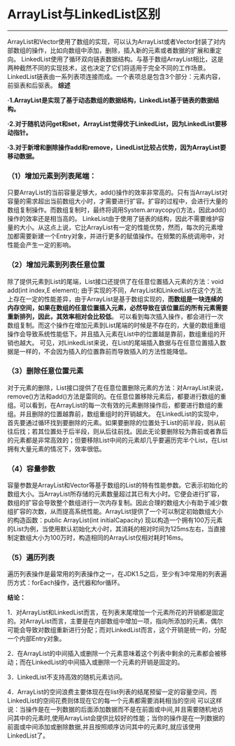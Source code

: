 # ArrayList与LinkedList区别
---
ArrayList和Vector使用了数组的实现，可以认为ArrayList或者Vector封装了对内部数组的操作，比如向数组中添加，删除，插入新的元素或者数据的扩展和重定向。
LinkedList使用了循环双向链表数据结构。与基于数组ArrayList相比，这是两种截然不同的实现技术，这也决定了它们将适用于完全不同的工作场景。
LinkedList链表由一系列表项连接而成。一个表项总是包含3个部分：元素内容，前驱表和后驱表。
**综述**

**·1.ArrayList是实现了基于动态数组的数据结构，LinkedList基于链表的数据结构。** 

**·2.对于随机访问get和set，ArrayList觉得优于LinkedList，因为LinkedList要移动指针。**

**·3.对于新增和删除操作add和remove，LinedList比较占优势，因为ArrayList要移动数据。**

### （1）增加元素到列表尾端：
只要ArrayList的当前容量足够大，add()操作的效率非常高的。只有当ArrayList对容量的需求超出当前数组大小时，才需要进行扩容。扩容的过程中，会进行大量的数组复制操作。而数组复制时，最终将调用System.arraycopy()方法，因此add()操作的效率还是相当高的。
LinkeList由于使用了链表的结构，因此不需要维护容量的大小。从这点上说，它比ArrayList有一定的性能优势，然而，每次的元素增加都需要新建一个Entry对象，并进行更多的赋值操作。在频繁的系统调用中，对性能会产生一定的影响。

### （2）增加元素到列表任意位置
除了提供元素到List的尾端，List接口还提供了在任意位置插入元素的方法：void add(int index,E element);
由于实现的不同，ArrayList和LinkedList在这个方法上存在一定的性能差异，由于ArrayList是基于数组实现的，**而数组是一块连续的内存空间，如果在数组的任意位置插入元素，必然导致在该位置后的所有元素需要重新排列，因此，其效率相对会比较低**。
可以看到每次插入操作，都会进行一次数组复制。而这个操作在增加元素到List尾端的时候是不存在的，大量的数组重组操作会导致系统性能低下。并且插入元素在List中的位置越是靠前，数组重组的开销也越大。
可见，对LinkedList来说，在List的尾端插入数据与在任意位置插入数据是一样的，不会因为插入的位置靠前而导致插入的方法性能降低。

### （3）删除任意位置元素
对于元素的删除，List接口提供了在任意位置删除元素的方法：对ArrayList来说，remove()方法和add()方法是雷同的。在任意位置移除元素后，都要进行数组的重组。可以看到，在ArrayList的每一次有效的元素删除操作后，都要进行数组的重组。并且删除的位置越靠前，数组重组时的开销越大。
在LinkedList的实现中，首先要通过循环找到要删除的元素。如果要删除的位置处于List的前半段，则从前往后找；若其位置处于后半段，则从后往前找。因此无论要删除较为靠前或者靠后的元素都是非常高效的；但要移除List中间的元素却几乎要遍历完半个List，在List拥有大量元素的情况下，效率很低。

### （4）容量参数
容量参数是ArrayList和Vector等基于数组的List的特有性能参数。它表示初始化的数组大小。当ArrayList所存储的元素数量超过其已有大小时。它便会进行扩容，数组的扩容会导致整个数组进行一次内存复制。因此合理的数组大小有助于减少数组扩容的次数，从而提高系统性能。ArrayList提供了一个可以制定初始数组大小的构造函数：public ArrayList(int initialCapacity) 
现以构造一个拥有100万元素的List为例，当使用默认初始化大小时，其消耗的相对时间为125ms左右，当直接制定数组大小为100万时，构造相同的ArrayList仅相对耗时16ms。

### （5）遍历列表
遍历列表操作是最常用的列表操作之一，在JDK1.5之后，至少有3中常用的列表遍历方式：forEach操作，迭代器和for循环。

**结论：**

1．对ArrayList和LinkedList而言，在列表末尾增加一个元素所花的开销都是固定的。对ArrayList而言，主要是在内部数组中增加一项，指向所添加的元素，偶尔可能会导致对数组重新进行分配；而对LinkedList而言，这个开销是统一的，分配一个内部Entry对象。

2．在ArrayList的中间插入或删除一个元素意味着这个列表中剩余的元素都会被移动；而在LinkedList的中间插入或删除一个元素的开销是固定的。

3．LinkedList不支持高效的随机元素访问。

4．ArrayList的空间浪费主要体现在在list列表的结尾预留一定的容量空间，而LinkedList的空间花费则体现在它的每一个元素都需要消耗相当的空间
可以这样说：当操作是在一列数据的后面添加数据而不是在前面或中间,并且需要随机地访问其中的元素时,使用ArrayList会提供比较好的性能；当你的操作是在一列数据的前面或中间添加或删除数据,并且按照顺序访问其中的元素时,就应该使用LinkedList了。
